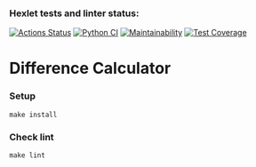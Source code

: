 ### Hexlet tests and linter status:
[![Actions Status](https://github.com/mvaload/python-project-lvl2/workflows/hexlet-check/badge.svg)](https://github.com/mvaload/python-project-lvl2/actions)
[![Python CI](https://github.com/mvaload/python-project-lvl2/actions/workflows/app-check.yml/badge.svg?branch=main)](https://github.com/mvaload/python-project-lvl2/actions/workflows/app-check.yml)
[![Maintainability](https://api.codeclimate.com/v1/badges/b5247ebfb415a87a5a89/maintainability)](https://codeclimate.com/github/mvaload/python-project-lvl2/maintainability)
[![Test Coverage](https://api.codeclimate.com/v1/badges/b5247ebfb415a87a5a89/test_coverage)](https://codeclimate.com/github/mvaload/python-project-lvl2/test_coverage)


# Difference Calculator

### Setup
```make install```

### Check lint
```make lint```